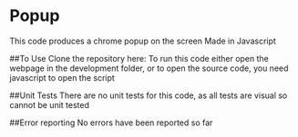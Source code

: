 # Popup
This code produces a chrome popup on the screen
Made in Javascript

##To Use
Clone the repository here: 
To run this code either open the webpage in the development folder, or to open the source code, you need javascript to open the script

##Unit Tests
There are no unit tests for this code, as all tests are visual so cannot be unit tested

##Error reporting
No errors have been reported so far
